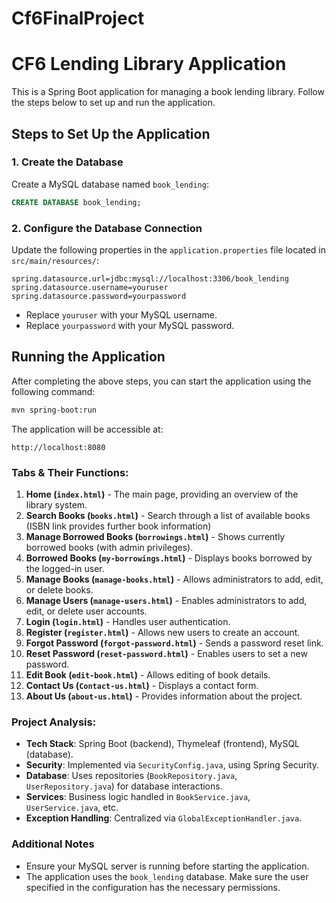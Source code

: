 # Cf6FinalProject
# CF6 Lending Library Application
This is a Spring Boot application for managing a book lending library. Follow the steps below to set up and run the application.

## Steps to Set Up the Application

### 1. Create the Database
Create a MySQL database named `book_lending`:
```sql
CREATE DATABASE book_lending;
```

### 2. Configure the Database Connection
Update the following properties in the `application.properties` file located in `src/main/resources/`:
```properties
spring.datasource.url=jdbc:mysql://localhost:3306/book_lending
spring.datasource.username=youruser
spring.datasource.password=yourpassword
```
- Replace `youruser` with your MySQL username.
- Replace `yourpassword` with your MySQL password.

## Running the Application
After completing the above steps, you can start the application using the following command:
```bash
mvn spring-boot:run
```
The application will be accessible at:
```
http://localhost:8080
```

### Tabs & Their Functions:
1. **Home (`index.html`)** - The main page, providing an overview of the library system.
2. **Search Books (`books.html`)** - Search through a list of available books (ISBN link provides further book information)
3. **Manage Borrowed Books (`borrowings.html`)** - Shows currently borrowed books (with admin privileges).
4. **Borrowed Books (`my-borrowings.html`)** - Displays books borrowed by the logged-in user.
5. **Manage Books (`manage-books.html`)** - Allows administrators to add, edit, or delete books.
6. **Manage Users (`manage-users.html`)** - Enables administrators to add, edit, or delete user accounts.
7. **Login (`login.html`)** - Handles user authentication.
8. **Register (`register.html`)** - Allows new users to create an account.
9. **Forgot Password (`forgot-password.html`)** - Sends a password reset link.
10. **Reset Password (`reset-password.html`)** - Enables users to set a new password.
11. **Edit Book (`edit-book.html`)** - Allows editing of book details.
12. **Contact Us (`Contact-us.html`)** - Displays a contact form.
13. **About Us (`about-us.html`)** - Provides information about the project.

### Project Analysis:
- **Tech Stack**: Spring Boot (backend), Thymeleaf (frontend), MySQL (database).
- **Security**: Implemented via `SecurityConfig.java`, using Spring Security.
- **Database**: Uses repositories (`BookRepository.java`, `UserRepository.java`) for database interactions.
- **Services**: Business logic handled in `BookService.java`, `UserService.java`, etc.
- **Exception Handling**: Centralized via `GlobalExceptionHandler.java`.

### Additional Notes
- Ensure your MySQL server is running before starting the application.
- The application uses the `book_lending` database. Make sure the user specified in the configuration has the necessary permissions.


